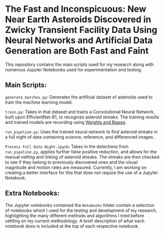 # The Fast and Inconspicuous: New Near Earth Asteroids Discovered in Zwicky Transient Facility Data Using Neural Networks and Artificial Data Generation are Both Fast and Faint

This repository contains the main scripts used for my research along with numerous Jupyter Notebooks used for experimentation and testing. 

## Main Scripts:
```generate_batches.py```: Generates the artificial dataset of asteroids used to train the machine learning model. 

```train.py```: Takes in that dataset and trains a Convolutional Neural Network, built upon EfficientNet-B1, to recognize asteroid streaks. The training results and trained models are recording using [Weights and Biases](https://wandb.ai).

```run_pipeline.py```: Uses the trained neural network to find asteroid streaks in a full night of data containing science, reference, and differenced images. 

```Process Full Data Night.ipynb```: Takes in the detections from ```run_pipeline.py```, applies further false positive reduction, and allows for the manual vetting and linking of asteroid streaks. The streaks are then checked to see if they belong to previously discovered ones and the visual magnitude and motion rates are measured. Currently, I am working on creating a better interface for this that does not require the use of a Jupyter Notebook.

## Extra Notebooks:
The Jupyter notebooks contained the ```Notebooks``` folder contain a selection of notebooks which I used for the testing and development of my research, highlighting the many different methods and algorithms I tried before settling on my current methodology. A brief description of what each notebook does is included at the top of each respective notebook.
